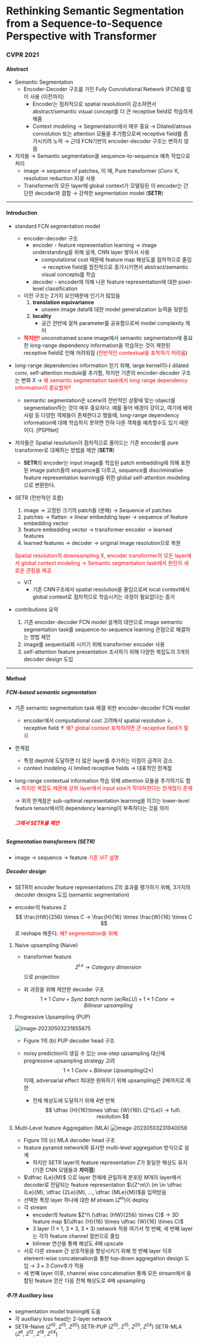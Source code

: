 # Rethinking Semantic Segmentation from a Sequence-to-Sequence Perspective with Transformer

### CVPR 2021

#### Abstract

- Semantic Segmentation
  - Encoder-Decoder 구조를 가진 Fully Convolutional Network (FCN)를 많이 사용 (이전까지)
    - Encoder는 점차적으로 spatial resolution이 감소하면서 abstract/semantic visual concept를 더 큰 receptive field로 학습하게 해줌
    - Context modeling → Segmentation에서 매우 중요
      → Dilated/atrous convolution 또는 attention 모듈을 추가함으로써 receptive field를 증가시키려 노력
      → 근데 FCN기반의 encoder-decoder 구조는 변하지 않음
- 저자들 → Semantic segmentation을 sequence-to-sequence 예측 작업으로 처리
  - image → sequence of patches, 이 때, Pure transformer ($Conv$ X, resolution reduction X)을 사용
  - Transformer의 모든 layer에 global context가 모델링된 이 encoder는 간단한 decoder와 결합 → 강력한 segmentation model (**SETR**)

---

#### Introduction

- standard FCN segmentation model

  - encoder-decoder 구조
    - encoder - feature representation learning
      → image understanding을 위해 설계, CNN layer 쌓아서 사용
      - computational cost 때문에 feature map 해상도를 점차적으로 줄임 → receptive field를 점진적으로 증가시키면서 abstract/semantic visual concepts를 학습
    - decoder - encoder에 의해 나온 feature representation에 대한 pixel-level classification
  - 이런 구조는 2가지 요인때문에 인기가 많았음
    1) **translation equivariance**
       - unseen image data에 대한 model generalization 능력을 뒷받침
    2) **locality**
       - 공간 전반에 걸쳐 parameter를 공유함으로써 model complexity 제어
  - <span style='color:red'>**하지만!**</span> unconstrained scene image에서 semantic segmentation에 중요한 long-range dependency information을 학습하는 것이 제한된 receptive field로 인해 어려워짐 (<span style='color:red'>전반적인 contextual을 포착하기 어려움</span>)

- long-range dependencies information 얻기 위해, large kernel이나 dilated conv, self-attention module를 추가함, 하지만  기존의 encoder-decoder 구조는 변화 X
  → <span style='color: red'>왜 semantic segmentation task에서 long range dependency information이 중요할까?</span>

  - semantic segmentation은 scene의 전반적인 상황에 맞는 object를 segmentation하는 것이 매우 중요하다. 예를 들어 배경이 강이고, 여기에 배와 사람 등 다양한 객체들이 존재한다고 했을때, long-range dependency information에 대해 학습하지 못하면 전혀 다른 객체를 예측할수도 있기 때문이다. [PSPNet]

- 저자들은 Spatial resolution이 점차적으로 줄어드는 기존 encoder를 pure transformer로 대체하는 방법을 제안 (**SETR**)

  - **SETR**의 encoder는 input image를 학습된 patch embedding에 의해 표현된 image patch들의 sequence를 다루고, sequence를 discriminative feature representation learning을 위한 global self-attention modeling으로 변환한다.

- SETR (전반적인 흐름)

  1) image → 고정된 크기의 patch들 (분해) → Sequence of patches
  2) patches → flatten → linear embedding layer → sequence of feature embedding vector
  3) feature embedding vector → transformer encoder → learned features
  4) learned features → decoder → original image resolution으로 복원

  <span style='color:red'>Spatial resolution의 downsampling X, encoder transformer의 모든 layer에서 global context modeling → Semantic segmentation task에서 완전히 새로운 관점을 제공 </span>

  - ViT
    - 기존 CNN구조에서 spatial resolution을 줄임으로써 local context에서 global context로 점차적으로 학습시키는 과정이 필요없다는 증거

- contributions 요약

  1) 기존 encoder-decoder FCN model 설계의 대안으로 image semantic segmentation task를 sequence-to-sequence learning 관점으로 해결하는 방법 제안
  2) image를 sequential화 시키기 위해 transformer encoder 사용
  3) self-attention feature presentation 조사하기 위해 다양한 복잡도의 3개의 decoder design 도입

---

#### Method

##### FCN-based semantic segmentation

- 기존 semantic segmentation task 해결 위한 encoder-decoder FCN model

  - encoder에서 computational cost 고려해서 spatial resolution ↓, receptive field ↑
    <span style='color:red'>왜? global context 포착하려면 큰 receptive field가 필요</span>

- 한계점

  - 특정 depth에 도달하면 더 많은 layer를 추가하는 이점이 급격히 감소
  - context modeling 시 limited receptive fields → 대표적인 한계점

- long-range contextual information 학습 위해 attention 모듈을 추가하기도 함
  → <span style='color:red'>하지만 복잡도 때문에 상위 layer에서 input size가 작야하한다는 한계점이 존재</span>

  → 위의 한계점은 sub-optimal representation learning을 이끄는 lower-level feature tensor에서의 dependency learning이 부족하다는 것을 의미

  ###### <span style='color:red'> **그래서 SETR을 제안**</span>

##### Segmentation transformers (SETR)

- image → sequence → feature
  <span style='color:red'>기존 ViT 설명</span>

##### Decoder design

- SETR의 encoder feature representations Z의 효과를 평가하기 위해, 3가지의 decoder designs 도입 (semantic segmentation)

- encoder의 features Z 
  $$
  \frac{HW}{256} \times C → \frac{H}{16} \times \frac{W}{16} \times C
  $$
   로 reshape 해준다. <span style='color:red'>왜? segmentation을 위해</span>

1. Naive upsampling (Naive)

   - transformer feature
     $$
     Z^{Le} → Category\ dimension
     $$
     으로 projection

   - 위 과정을 위해 제안한 decoder 구조
     $$
     1 \times 1\ Conv + Sync\ batch\ norm\ (w/ReLU) + 1 \times 1\ Conv → Bilinear\ upsampling
     $$

2. Progressive Upsampling (PUP)

   ![image-20230503231855675](C:\Users\sunjo\AppData\Roaming\Typora\typora-user-images\image-20230503231855675.png)

   - Figure 1의 (b) PUP decoder head 구조

   - noisy prediction이 생길 수 있는 one-step upsampling 대신에 progressive upsampling strategy 고려
     $$
     1 \times 1\ Conv + Bilinear\ Upsampling (2 \times)
     $$
     이때, adversarial effect 최대한 완화하기 위해 upsampling은 2배까지로 제한

     - 전체 해상도에 도달하기 위해 4번 반복 
       $$
       \dfrac {H}{16}\times \dfrac {W}{16}\ (Z^{Le}) → full\ resolution
       $$
       

3. Multi-Level feature Aggregation (MLA)
   ![image-20230503231940058](C:\Users\sunjo\AppData\Roaming\Typora\typora-user-images\image-20230503231940058.png)

   - Figure 1의 (c) MLA decoder head 구조
   - feature pyramid network와 유사한 multi-level aggregation 방식으로 설계
     - 하지만 SETR layer의 feature representation $Z$가 동일한 해상도 유지 (기존 CNN 모델들과 **차이점**)
   - $\dfrac {Le}{M}$ 으로 layer 전체에 균일하게 분포된 $M$개의 layer에서 decoder로 전달되는 feature representation $\{Z^m\}\ (m \in \dfrac {Le}{M}, \dfrac {2Le}{M}, ..., \dfrac {MLe}{M})$을 입력받음
   - 선택한 특정 layer 하나에 대한 $M$ stream ($Z^m$)이 deploy
   - 각 stream
     - encoder의 feature $Z^l\ (\dfrac {HW}{256} \times C)$ → 3D feature map $(\dfrac {H}{16} \times \dfrac {W}{16} \times C)$
     - 3 layer ($1 \times 1,\ 3 \times 3,\ 3 \times 3$) network 적용
       여기서 첫 번째, 세 번째 layer는 각각 feature channel 절반으로 줄임
     - bilinear 연산을 통해 해상도 4배 upscale
   - 서로 다른 stream 간 상호작용을 향상시키기 위해 첫 번째 layer 이후 element-wise concatenation을 통한 top-down aggregation design 도입 → $3 \times 3\ Conv$추가 적용
   - 세 번째 layer 이후, channel wise concatenation 통해 모든 stream에서 융합된 feature 얻은 다음 전체 해상도로 4배 upsampling

##### **추가!** Auxiliary loss

- segmentation model training에 도움
- 각 auxiliary loss head는 2-layer network
- SETR-Naive ($Z^{10},\ Z^{15},\ Z^{20}$)
  SETR-PUP ($Z^{10},\ Z^{15},\ Z^{20},\ Z^{24}$)
  SETR-MLA ($Z^{6},\ Z^{12},\ Z^{18},\ Z^{24}$)



